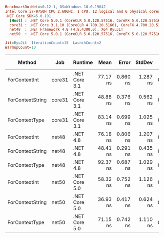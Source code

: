 ``` ini

BenchmarkDotNet=v0.12.1, OS=Windows 10.0.19042
Intel Core i7-9750H CPU 2.60GHz, 1 CPU, 12 logical and 6 physical cores
.NET Core SDK=5.0.101
  [Host] : .NET Core 5.0.1 (CoreCLR 5.0.120.57516, CoreFX 5.0.120.57516), X64 RyuJIT
  core31 : .NET Core 3.1.10 (CoreCLR 4.700.20.51601, CoreFX 4.700.20.51901), X64 RyuJIT
  net48  : .NET Framework 4.8 (4.8.4300.0), X64 RyuJIT
  net50  : .NET Core 5.0.1 (CoreCLR 5.0.120.57516, CoreFX 5.0.120.57516), X64 RyuJIT

Jit=RyuJit  IterationCount=15  LaunchCount=2  
WarmupCount=10  

```
|           Method |    Job |       Runtime |     Mean |    Error |   StdDev |  Gen 0 | Gen 1 | Gen 2 | Allocated |
|----------------- |------- |-------------- |---------:|---------:|---------:|-------:|------:|------:|----------:|
|    ForContextInt | core31 | .NET Core 3.1 | 77.17 ns | 0.860 ns | 1.287 ns | 0.0242 |     - |     - |     152 B |
| ForContextString | core31 | .NET Core 3.1 | 48.88 ns | 0.376 ns | 0.562 ns | 0.0204 |     - |     - |     128 B |
|   ForContextType | core31 | .NET Core 3.1 | 83.14 ns | 0.699 ns | 1.025 ns | 0.0204 |     - |     - |     128 B |
|    ForContextInt |  net48 |      .NET 4.8 | 76.18 ns | 0.806 ns | 1.207 ns | 0.0242 |     - |     - |     152 B |
| ForContextString |  net48 |      .NET 4.8 | 48.41 ns | 0.291 ns | 0.435 ns | 0.0204 |     - |     - |     128 B |
|   ForContextType |  net48 |      .NET 4.8 | 92.37 ns | 0.687 ns | 1.029 ns | 0.0204 |     - |     - |     128 B |
|    ForContextInt |  net50 | .NET Core 5.0 | 58.32 ns | 0.752 ns | 1.126 ns | 0.0242 |     - |     - |     152 B |
| ForContextString |  net50 | .NET Core 5.0 | 36.93 ns | 0.417 ns | 0.624 ns | 0.0204 |     - |     - |     128 B |
|   ForContextType |  net50 | .NET Core 5.0 | 71.15 ns | 0.742 ns | 1.110 ns | 0.0204 |     - |     - |     128 B |
